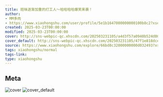 ```yaml
---
title: 班味逐渐加重的打工人～哈哈哈哈爆笑来袭！
author:
- MM多肉
- https://www.xiaohongshu.com/user/profile/5e1b1647000000000100b8c2?xsec_token=undefined
created: 2025-03-23T00:00:00
modified: 2025-03-23T00:00:00
cover: http://sns-webpic-qc.xhscdn.com/202503231105/a4d3f57a0940b524d007b99ac5fca2dd/1040g008316gpje961cdg5ngr2p3g9e620o3jsg8!nc_n_webp_prv_1
cover_default: http://sns-webpic-qc.xhscdn.com/202503231105/47f1e818dce3b97839015068027542d3/1040g008316gpje961cdg5ngr2p3g9e620o3jsg8!nc_n_webp_mw_1
source: https://www.xiaohongshu.com/explore/66bd8c32000000000d032493?xsec_token=ABXRg963jVsUBF2bGKqvSmLKyh0bAQw8RVIdws1Shpr_8=
tags: xiaohongshu/normal
tags-link:
type: xiaohongshu
---
```


## Meta

![cover](http://sns-webpic-qc.xhscdn.com/202503231105/a4d3f57a0940b524d007b99ac5fca2dd/1040g008316gpje961cdg5ngr2p3g9e620o3jsg8!nc_n_webp_prv_1)
![cover_default](http://sns-webpic-qc.xhscdn.com/202503231105/47f1e818dce3b97839015068027542d3/1040g008316gpje961cdg5ngr2p3g9e620o3jsg8!nc_n_webp_mw_1)
